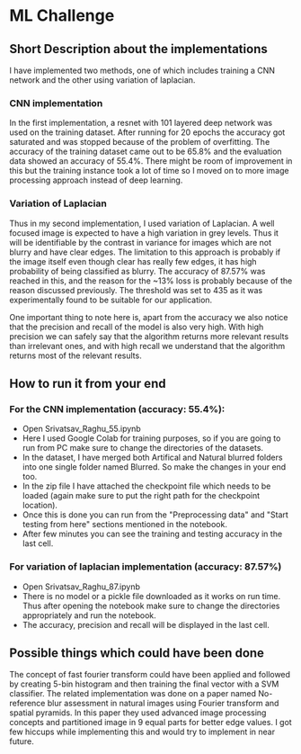 # ML Challenge

## Short Description about the implementations
I have implemented two methods, one of which includes training a CNN network and the other using variation of laplacian.

### CNN implementation
In the first implementation, a resnet with 101 layered deep network was used on the training dataset. After running for 20 epochs the accuracy got saturated and was stopped because of the problem of overfitting. The accuracy of the training dataset came out to be 65.8% and the evaluation data showed an accuracy of 55.4%. There might be room of improvement in this but the training instance took a lot of time so I moved on to more image processing approach instead of deep learning.

### Variation of Laplacian
Thus in my second implementation, I used variation of Laplacian. A well focused image is expected to have a high variation in grey levels. Thus it will be identifiable by the contrast in variance for images which are not blurry and have clear edges. The limitation to this approach is probably if the image itself even though clear has really few edges, it has high probability of being classified as blurry. The accuracy of 87.57% was reached in this, and the reason for the ~13% loss is probably because of the reason discussed previously. The threshold was set to 435 as it was experimentally found to be suitable for our application.

One important thing to note here is, apart from the accuracy we also notice that the precision and recall of the model is also very high. With high precision we can safely say that the algorithm returns more relevant results than irrelevant ones, and with high recall we understand that the algorithm returns most of the relevant results.

## How to run it from your end
### For the CNN implementation (accuracy: 55.4%):
- Open Srivatsav_Raghu_55.ipynb
- Here I used Google Colab for training purposes, so if you are going to run from PC make sure to change the directories of the datasets.
- In the dataset, I have merged both Artifical and Natural blurred folders into one single folder named Blurred. So make the changes in your end too.
- In the zip file I have attached the checkpoint file which needs to be loaded (again make sure to put the right path for the checkpoint location).
- Once this is done you can run from the "Preprocessing data" and "Start testing from here" sections mentioned in the notebook.
- After few minutes you can see the training and testing accuracy in the last cell.

### For variation of laplacian implementation (accuracy: 87.57%)
- Open Srivatsav_Raghu_87.ipynb
- There is no model or a pickle file downloaded as it works on run time. Thus after opening the notebook make sure to change the directories appropriately and run the notebook.
- The accuracy, precision and recall will be displayed in the last cell.

## Possible things which could have been done
The concept of fast fourier transform could have been applied and followed by creating 5-bin histogram and then training the final vector with a SVM classifier. The related implementation was done on a paper named No-reference blur assessment in natural images using Fourier transform and spatial pyramids. In this paper they used advanced image processing concepts and partitioned image in 9 equal parts for better edge values. I got few hiccups while implementing this and would try to implement in near future.
